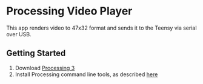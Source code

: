 # Processing Video Player

This app renders video to 47x32 format and sends it to the Teensy via serial over USB.

## Getting Started

1. Download [Processing 3](https://processing.org/download)
2. Install Processing command line tools, as described [here](https://github.com/processing/processing/wiki/Command-Line)
